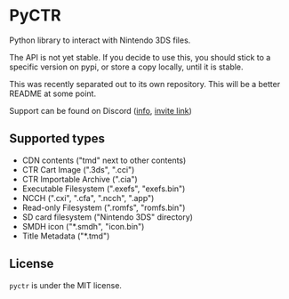 # PyCTR
Python library to interact with Nintendo 3DS files.

The API is not yet stable. If you decide to use this, you should stick to a specific version on pypi, or store a copy locally, until it is stable.

This was recently separated out to its own repository. This will be a better README at some point.

Support can be found on Discord ([info](https://ihaveamac.github.io/discord.html), [invite link](https://discord.gg/YVuFUrs))

## Supported types
* CDN contents ("tmd" next to other contents)
* CTR Cart Image (".3ds", ".cci")
* CTR Importable Archive (".cia")
* Executable Filesystem (".exefs", "exefs.bin")
* NCCH (".cxi", ".cfa", ".ncch", ".app")
* Read-only Filesystem (".romfs", "romfs.bin")
* SD card filesystem ("Nintendo 3DS" directory)
* SMDH icon ("*.smdh", "icon.bin")
* Title Metadata ("*.tmd")

## License
`pyctr` is under the MIT license.
